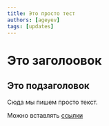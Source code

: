 ```yaml
---
title: Это просто тест 
authors: [ageyev]
tags: [updates]
---
```


# Это заголоовок 

## Это подзаголовок 

Сюда мы пишем просто текст. 

Можно вставлять [cсылки](https://google.com) 

